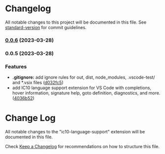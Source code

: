 # Changelog

All notable changes to this project will be documented in this file. See [standard-version](https://github.com/conventional-changelog/standard-version) for commit guidelines.

### [0.0.6](https://github.com/awilliamson/ic10-language-support/compare/v0.0.5...v0.0.6) (2023-03-28)

### 0.0.5 (2023-03-28)


### Features

* **.gitignore:** add ignore rules for out, dist, node_modules, .vscode-test/ and *.vsix files ([d032fc5](https://github.com/awilliamson/ic10-language-support/commit/d032fc596d8b4dc4d8aabb7f0428692e6194d713))
* add IC10 language support extension for VS Code with completions, hover information, signature help, goto definition, diagnostics, and more. ([4036b52](https://github.com/awilliamson/ic10-language-support/commit/4036b529d3d5325c7d8ff899eeaeed6ad3955d93))

# Change Log

All notable changes to the "ic10-language-support" extension will be documented in this file.

Check [Keep a Changelog](http://keepachangelog.com/) for recommendations on how to structure this file.